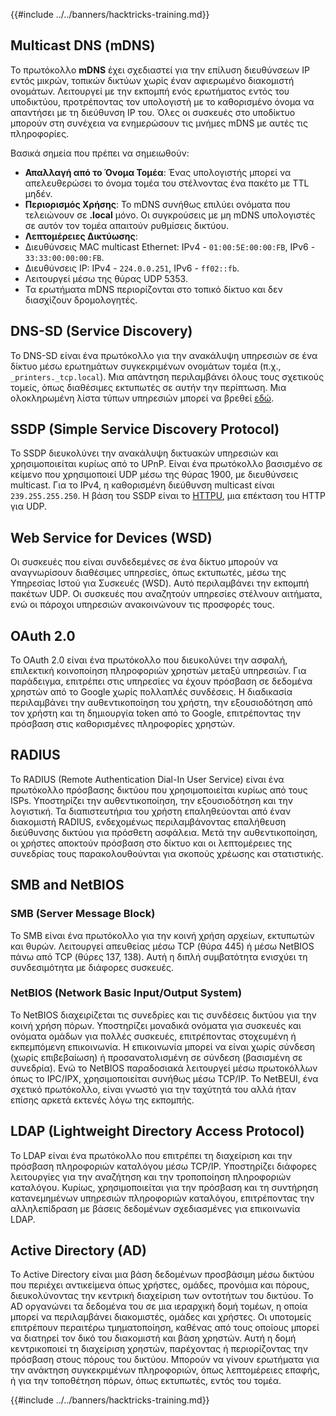 {{#include ../../banners/hacktricks-training.md}}

## Multicast DNS (mDNS)

Το πρωτόκολλο **mDNS** έχει σχεδιαστεί για την επίλυση διευθύνσεων IP εντός μικρών, τοπικών δικτύων χωρίς έναν αφιερωμένο διακομιστή ονομάτων. Λειτουργεί με την εκπομπή ενός ερωτήματος εντός του υποδικτύου, προτρέποντας τον υπολογιστή με το καθορισμένο όνομα να απαντήσει με τη διεύθυνση IP του. Όλες οι συσκευές στο υποδίκτυο μπορούν στη συνέχεια να ενημερώσουν τις μνήμες mDNS με αυτές τις πληροφορίες.

Βασικά σημεία που πρέπει να σημειωθούν:

- **Απαλλαγή από το Όνομα Τομέα**: Ένας υπολογιστής μπορεί να απελευθερώσει το όνομα τομέα του στέλνοντας ένα πακέτο με TTL μηδέν.
- **Περιορισμός Χρήσης**: Το mDNS συνήθως επιλύει ονόματα που τελειώνουν σε **.local** μόνο. Οι συγκρούσεις με μη mDNS υπολογιστές σε αυτόν τον τομέα απαιτούν ρυθμίσεις δικτύου.
- **Λεπτομέρειες Δικτύωσης**:
- Διευθύνσεις MAC multicast Ethernet: IPv4 - `01:00:5E:00:00:FB`, IPv6 - `33:33:00:00:00:FB`.
- Διευθύνσεις IP: IPv4 - `224.0.0.251`, IPv6 - `ff02::fb`.
- Λειτουργεί μέσω της θύρας UDP 5353.
- Τα ερωτήματα mDNS περιορίζονται στο τοπικό δίκτυο και δεν διασχίζουν δρομολογητές.

## DNS-SD (Service Discovery)

Το DNS-SD είναι ένα πρωτόκολλο για την ανακάλυψη υπηρεσιών σε ένα δίκτυο μέσω ερωτημάτων συγκεκριμένων ονομάτων τομέα (π.χ., `_printers._tcp.local`). Μια απάντηση περιλαμβάνει όλους τους σχετικούς τομείς, όπως διαθέσιμες εκτυπωτές σε αυτήν την περίπτωση. Μια ολοκληρωμένη λίστα τύπων υπηρεσιών μπορεί να βρεθεί [εδώ](http://www.dns-sd.org/ServiceTypes.html).

## SSDP (Simple Service Discovery Protocol)

Το SSDP διευκολύνει την ανακάλυψη δικτυακών υπηρεσιών και χρησιμοποιείται κυρίως από το UPnP. Είναι ένα πρωτόκολλο βασισμένο σε κείμενο που χρησιμοποιεί UDP μέσω της θύρας 1900, με διευθύνσεις multicast. Για το IPv4, η καθορισμένη διεύθυνση multicast είναι `239.255.255.250`. Η βάση του SSDP είναι το [HTTPU](https://en.wikipedia.org/wiki/HTTPU), μια επέκταση του HTTP για UDP.

## Web Service for Devices (WSD)

Οι συσκευές που είναι συνδεδεμένες σε ένα δίκτυο μπορούν να αναγνωρίσουν διαθέσιμες υπηρεσίες, όπως εκτυπωτές, μέσω της Υπηρεσίας Ιστού για Συσκευές (WSD). Αυτό περιλαμβάνει την εκπομπή πακέτων UDP. Οι συσκευές που αναζητούν υπηρεσίες στέλνουν αιτήματα, ενώ οι πάροχοι υπηρεσιών ανακοινώνουν τις προσφορές τους.

## OAuth 2.0

Το OAuth 2.0 είναι ένα πρωτόκολλο που διευκολύνει την ασφαλή, επιλεκτική κοινοποίηση πληροφοριών χρηστών μεταξύ υπηρεσιών. Για παράδειγμα, επιτρέπει στις υπηρεσίες να έχουν πρόσβαση σε δεδομένα χρηστών από το Google χωρίς πολλαπλές συνδέσεις. Η διαδικασία περιλαμβάνει την αυθεντικοποίηση του χρήστη, την εξουσιοδότηση από τον χρήστη και τη δημιουργία token από το Google, επιτρέποντας την πρόσβαση στις καθορισμένες πληροφορίες χρηστών.

## RADIUS

Το RADIUS (Remote Authentication Dial-In User Service) είναι ένα πρωτόκολλο πρόσβασης δικτύου που χρησιμοποιείται κυρίως από τους ISPs. Υποστηρίζει την αυθεντικοποίηση, την εξουσιοδότηση και την λογιστική. Τα διαπιστευτήρια του χρήστη επαληθεύονται από έναν διακομιστή RADIUS, ενδεχομένως περιλαμβάνοντας επαλήθευση διεύθυνσης δικτύου για πρόσθετη ασφάλεια. Μετά την αυθεντικοποίηση, οι χρήστες αποκτούν πρόσβαση στο δίκτυο και οι λεπτομέρειες της συνεδρίας τους παρακολουθούνται για σκοπούς χρέωσης και στατιστικής.

## SMB and NetBIOS

### SMB (Server Message Block)

Το SMB είναι ένα πρωτόκολλο για την κοινή χρήση αρχείων, εκτυπωτών και θυρών. Λειτουργεί απευθείας μέσω TCP (θύρα 445) ή μέσω NetBIOS πάνω από TCP (θύρες 137, 138). Αυτή η διπλή συμβατότητα ενισχύει τη συνδεσιμότητα με διάφορες συσκευές.

### NetBIOS (Network Basic Input/Output System)

Το NetBIOS διαχειρίζεται τις συνεδρίες και τις συνδέσεις δικτύου για την κοινή χρήση πόρων. Υποστηρίζει μοναδικά ονόματα για συσκευές και ονόματα ομάδων για πολλές συσκευές, επιτρέποντας στοχευμένη ή εκπεμπόμενη επικοινωνία. Η επικοινωνία μπορεί να είναι χωρίς σύνδεση (χωρίς επιβεβαίωση) ή προσανατολισμένη σε σύνδεση (βασισμένη σε συνεδρία). Ενώ το NetBIOS παραδοσιακά λειτουργεί μέσω πρωτοκόλλων όπως το IPC/IPX, χρησιμοποιείται συνήθως μέσω TCP/IP. Το NetBEUI, ένα σχετικό πρωτόκολλο, είναι γνωστό για την ταχύτητά του αλλά ήταν επίσης αρκετά εκτενές λόγω της εκπομπής.

## LDAP (Lightweight Directory Access Protocol)

Το LDAP είναι ένα πρωτόκολλο που επιτρέπει τη διαχείριση και την πρόσβαση πληροφοριών καταλόγου μέσω TCP/IP. Υποστηρίζει διάφορες λειτουργίες για την αναζήτηση και την τροποποίηση πληροφοριών καταλόγου. Κυρίως, χρησιμοποιείται για την πρόσβαση και τη συντήρηση κατανεμημένων υπηρεσιών πληροφοριών καταλόγου, επιτρέποντας την αλληλεπίδραση με βάσεις δεδομένων σχεδιασμένες για επικοινωνία LDAP.

## Active Directory (AD)

Το Active Directory είναι μια βάση δεδομένων προσβάσιμη μέσω δικτύου που περιέχει αντικείμενα όπως χρήστες, ομάδες, προνόμια και πόρους, διευκολύνοντας την κεντρική διαχείριση των οντοτήτων του δικτύου. Το AD οργανώνει τα δεδομένα του σε μια ιεραρχική δομή τομέων, η οποία μπορεί να περιλαμβάνει διακομιστές, ομάδες και χρήστες. Οι υποτομείς επιτρέπουν περαιτέρω τμηματοποίηση, καθένας από τους οποίους μπορεί να διατηρεί τον δικό του διακομιστή και βάση χρηστών. Αυτή η δομή κεντρικοποιεί τη διαχείριση χρηστών, παρέχοντας ή περιορίζοντας την πρόσβαση στους πόρους του δικτύου. Μπορούν να γίνουν ερωτήματα για την ανάκτηση συγκεκριμένων πληροφοριών, όπως λεπτομέρειες επαφής, ή για την τοποθέτηση πόρων, όπως εκτυπωτές, εντός του τομέα.

{{#include ../../banners/hacktricks-training.md}}
